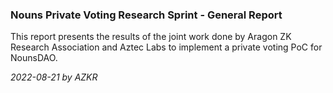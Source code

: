 ### Nouns Private Voting Research Sprint - General Report

This report presents the results of the joint work done by Aragon ZK Research Association and Aztec Labs to implement a private voting PoC for NounsDAO.

*2022-08-21 by AZKR*

